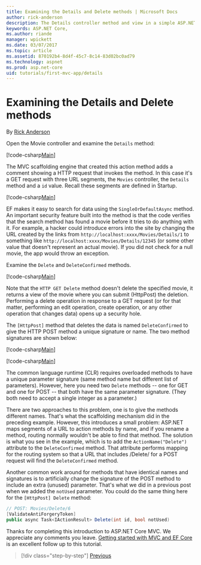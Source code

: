 ```yaml
---
title: Examining the Details and Delete methods | Microsoft Docs
author: rick-anderson
description: The Details controller method and view in a simple ASP.NET Core MVC app.
keywords: ASP.NET Core,
ms.author: riande
manager: wpickett
ms.date: 03/07/2017
ms.topic: article
ms.assetid: 870192b4-8d4f-45c7-8c14-83d02bc0ad79
ms.technology: aspnet
ms.prod: asp.net-core
uid: tutorials/first-mvc-app/details
---
```

# Examining the Details and Delete methods

By [Rick Anderson](https://twitter.com/RickAndMSFT)

Open the Movie controller and examine the `Details` method:

[!code-csharp[Main](start-mvc/sample/MvcMovie/Controllers/MoviesController.cs?name=snippet_details)]

The MVC scaffolding engine that created this action method adds a comment showing a HTTP request that invokes the method. In this case it's a GET request with three URL segments, the `Movies` controller, the `Details` method and a `id` value. Recall these segments are defined in Startup.

[!code-csharp[Main](start-mvc/sample/MvcMovie/Startup.cs?highlight=5&name=snippet_1)]

EF makes it easy to search for data using the `SingleOrDefaultAsync` method. An important security feature built into the method is that the code verifies that the search method has found a movie before it tries to do anything with it. For example, a hacker could introduce errors into the site by changing the URL created by the links from `http://localhost:xxxx/Movies/Details/1` to something like  `http://localhost:xxxx/Movies/Details/12345` (or some other value that doesn't represent an actual movie). If you did not check for a null movie, the app would throw an exception.

Examine the `Delete` and `DeleteConfirmed` methods.

[!code-csharp[Main](start-mvc/sample/MvcMovie/Controllers/MoviesController.cs?name=snippet_delete)]

Note that the `HTTP GET Delete` method doesn't delete the specified movie, it returns a view of the movie where you can submit (HttpPost) the deletion. Performing a delete operation in response to a GET request (or for that matter, performing an edit operation, create operation, or any other operation that changes data) opens up a security hole.

The `[HttpPost]` method that deletes the data is named `DeleteConfirmed` to give the HTTP POST method a unique signature or name. The two method signatures are shown below:

[!code-csharp[Main](start-mvc/sample/MvcMovie/Controllers/MoviesController.cs?name=snippet_delete2)]

[!code-csharp[Main](start-mvc/sample/MvcMovie/Controllers/MoviesController.cs?name=snippet_delete3)]


The common language runtime (CLR) requires overloaded methods to have a unique parameter signature (same method name but different list of parameters). However, here you need two `Delete` methods -- one for GET and one for POST -- that both have the same parameter signature. (They both need to accept a single integer as a parameter.)

There are two approaches to this problem, one is to give the methods different names. That's what the scaffolding mechanism did in the preceding example. However, this introduces a small problem: ASP.NET maps segments of a URL to action methods by name, and if you rename a method, routing normally wouldn't be able to find that method. The solution is what you see in the example, which is to add the `ActionName("Delete")` attribute to the `DeleteConfirmed` method. That attribute performs mapping for the routing system so that a URL that includes /Delete/ for a POST request will find the `DeleteConfirmed` method.

Another common work around for methods that have identical names and signatures is to artificially change the signature of the POST method to include an extra (unused) parameter. That's what we did in a previous post when we added the `notUsed` parameter. You could do the same thing here for the `[HttpPost] Delete` method:

```csharp
// POST: Movies/Delete/6
[ValidateAntiForgeryToken]
public async Task<IActionResult> Delete(int id, bool notUsed)
```

Thanks for completing this introduction to ASP.NET Core MVC. We appreciate any comments you leave. [Getting started with MVC and EF Core](xref:data/ef-mvc/intro) is an excellent follow up to this tutorial.

>[!div class="step-by-step"]
[Previous](validation.md)